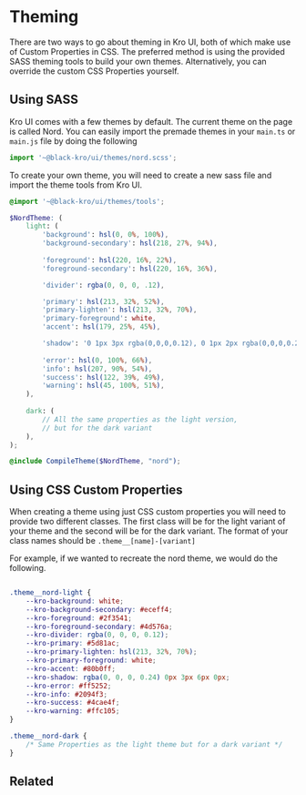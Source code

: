 # Theming

There are two ways to go about theming in Kro UI, both of which make use of Custom Properties in CSS.
The preferred method is using the provided SASS theming tools to build your own themes. Alternatively, you can override the custom CSS Properties
yourself.

## Using SASS
Kro UI comes with a few themes by default. The current theme on the page is called Nord. You can easily import the premade themes in 
your `main.ts` or `main.js` file by doing the following
```ts
import '~@black-kro/ui/themes/nord.scss';
```

To create your own theme, you will need to create a new sass file and import the theme tools from Kro UI.
```scss
@import '~@black-kro/ui/themes/tools';

$NordTheme: (
    light: (
        'background': hsl(0, 0%, 100%),
        'background-secondary': hsl(218, 27%, 94%),
        
        'foreground': hsl(220, 16%, 22%),
        'foreground-secondary': hsl(220, 16%, 36%),

        'divider': rgba(0, 0, 0, .12),

        'primary': hsl(213, 32%, 52%),
        'primary-lighten': hsl(213, 32%, 70%),
        'primary-foreground': white,
        'accent': hsl(179, 25%, 45%),

        'shadow': '0 1px 3px rgba(0,0,0,0.12), 0 1px 2px rgba(0,0,0,0.24)',
        
        'error': hsl(0, 100%, 66%),
        'info': hsl(207, 90%, 54%),
        'success': hsl(122, 39%, 49%),
        'warning': hsl(45, 100%, 51%),
    ),
        
    dark: (
        // All the same properties as the light version,
        // but for the dark variant
    ),
);

@include CompileTheme($NordTheme, "nord");
```


## Using CSS Custom Properties
When creating a theme using just CSS custom properties you will need to provide two different classes. The first class will be
for the light variant of your theme and the second will be for the dark variant. The format of your class names should be `.theme__[name]-[variant]`

For example, if we wanted to recreate the nord theme, we would do the following.
```css

.theme__nord-light {
    --kro-background: white;
    --kro-background-secondary: #eceff4;
    --kro-foreground: #2f3541;
    --kro-foreground-secondary: #4d576a;
    --kro-divider: rgba(0, 0, 0, 0.12);
    --kro-primary: #5d81ac;
    --kro-primary-lighten: hsl(213, 32%, 70%);
    --kro-primary-foreground: white; 
    --kro-accent: #80b0ff;
    --kro-shadow: rgba(0, 0, 0, 0.24) 0px 3px 6px 0px;
    --kro-error: #ff5252;
    --kro-info: #2094f3;
    --kro-success: #4cae4f;
    --kro-warning: #ffc105;
}

.theme__nord-dark {
    /* Same Properties as the light theme but for a dark variant */
}

```


## Related
<up-next title="Composables" to="/composables" subtitle="Using Composables"></up-next>